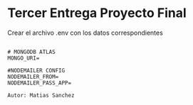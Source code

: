 # Tercer Entrega Proyecto Final

Crear el archivo .env con los datos correspondientes

```

# MONGODB ATLAS
MONGO_URI=

#NODEMAILER CONFIG
NODEMAILER_FROM=
NODEMAILER_PASS_APP=
```

```
Autor: Matias Sanchez
```
